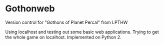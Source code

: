 # Gothonweb
Version control for "Gothons of Planet Percal" from LPTHW

Using localhost and testing out some basic web applications. Trying to get the whole game on localhost.
Implemented on Python 2.
